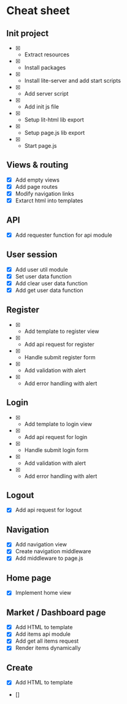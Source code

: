 # Cheat sheet

## Init  project
- [x] - Extract resources
- [x] - Install packages
- [x] - Install lite-server and add start scripts 
- [x] - Add server script
- [x] - Add init js file
- [x] - Setup lit-html lib export
- [x] - Setup page.js lib export 
- [x] - Start page.js

## Views & routing
- [x] Add empty views
- [x] Add page routes
- [x] Modify navigation links
- [x] Extarct html into templates

## API
- [x] Add requester function for api module

## User session 
- [x] Add user util module 
- [x] Set user data function 
- [x] Add clear user data function
- [x] Add get user data function

## Register
- [x] - Add template to register view
- [x] - Add api request for register
- [x] - Handle submit register form
- [x] - Add validation with alert
- [x] - Add error handling with alert

## Login
- [x] - Add template to login view
- [x] - Add api request for login
- [x] - Handle submit login form 
- [x] - Add validation with alert
- [x] - Add error handling with alert

## Logout
- [x] Add api request for logout

## Navigation
- [x] Add navigation view
- [x] Create navigation middleware
- [x] Add middleware to page.js

## Home page
- [x] Implement home view

## Market / Dashboard page
- [x] Add HTML to template
- [x] Add items api module
- [x] Add get all items request
- [x] Render items dynamically

## Create
- [x] Add HTML to template
- []